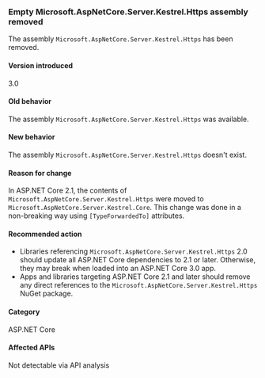 ### Empty Microsoft.AspNetCore.Server.Kestrel.Https assembly removed

The assembly `Microsoft.AspNetCore.Server.Kestrel.Https` has been removed.

#### Version introduced

3.0

#### Old behavior

The assembly `Microsoft.AspNetCore.Server.Kestrel.Https` was available.

#### New behavior

The assembly `Microsoft.AspNetCore.Server.Kestrel.Https` doesn't exist.

#### Reason for change

In ASP.NET Core 2.1, the contents of `Microsoft.AspNetCore.Server.Kestrel.Https` were moved to `Microsoft.AspNetCore.Server.Kestrel.Core`. This change was done in a non-breaking way using `[TypeForwardedTo]` attributes.

#### Recommended action

- Libraries referencing `Microsoft.AspNetCore.Server.Kestrel.Https` 2.0 should update all ASP.NET Core dependencies to 2.1 or later. Otherwise, they may break when loaded into an ASP.NET Core 3.0 app.
- Apps and libraries targeting ASP.NET Core 2.1 and later should remove any direct references to the `Microsoft.AspNetCore.Server.Kestrel.Https` NuGet package.

#### Category

ASP.NET Core

#### Affected APIs

Not detectable via API analysis
